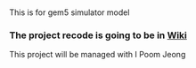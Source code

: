 #
This is for gem5 simulator model

### The project recode is going to be in [Wiki](https://github.com/shumin215/misc/wiki)

This project will be managed with I Poom Jeong
